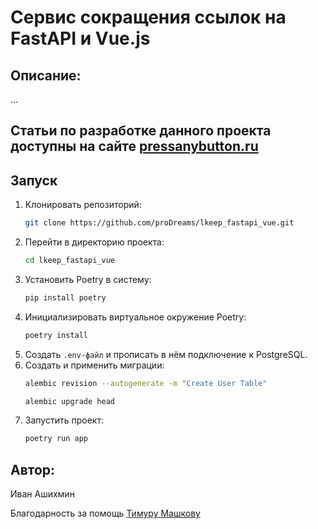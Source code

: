 # Сервис сокращения ссылок на FastAPI и Vue.js

## Описание:

...

## Статьи по разработке данного проекта доступны на сайте [pressanybutton.ru](https://pressanybutton.ru?utm_source=github&utm_medium=repo&utm_campaign=readme)

## Запуск

1. Клонировать репозиторий:
    ```bash
    git clone https://github.com/proDreams/lkeep_fastapi_vue.git
    ```
2. Перейти в директорию проекта:
    ```bash
    cd lkeep_fastapi_vue
    ```
3. Установить Poetry в систему:
    ```bash
    pip install poetry
    ```
4. Инициализировать виртуальное окружение Poetry:
    ```bash
    poetry install
    ```
5. Создать `.env-файл` и прописать в нём подключение к PostgreSQL.
6. Создать и применить миграции:
   ```bash
   alembic revision --autogenerate -m "Create User Table"
   
   alembic upgrade head 
   ```
7. Запустить проект:
   ```bash
   poetry run app
   ```

## Автор:

Иван Ашихмин

Благодарность за помощь [Тимуру Машкову](https://github.com/timmashkov)